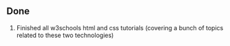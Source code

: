 ## Done

1. Finished all w3schools html and css tutorials (covering a bunch of topics related to these two technologies) 
